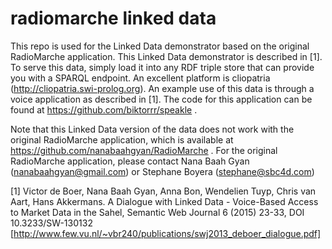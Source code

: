 # radiomarche linked data 
This repo is used for the Linked Data demonstrator based on the original RadioMarche application. This Linked Data demonstrator is described in [1]. To serve this data, simply load it into any RDF triple store that can provide you with a SPARQL endpoint. An excellent platform is cliopatria (http://cliopatria.swi-prolog.org). An example use of this data is through a voice application as described in [1]. The code for this application can be found at https://github.com/biktorrr/speakle .

Note that this Linked Data version of the data does not work with the original RadioMarche application, which is available at https://github.com/nanabaahgyan/RadioMarche . For the original RadioMarche application, please contact Nana Baah Gyan (nanabaahgyan@gmail.com) or Stephane Boyera (stephane@sbc4d.com)

[1] Victor de Boer, Nana Baah Gyan, Anna Bon, Wendelien Tuyp, Chris van Aart, Hans Akkermans. A Dialogue with Linked Data - Voice-Based Access to Market Data in the Sahel, Semantic Web Journal 6 (2015) 23-33, DOI 10.3233/SW-130132 [http://www.few.vu.nl/~vbr240/publications/swj2013_deboer_dialogue.pdf]
